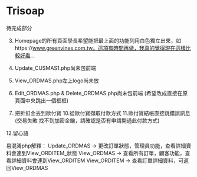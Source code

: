 # Trisoap
待完成部分

3. Homepage的所有頁面學長希望能把最上面的功能列用白色獨立出來，如https://www.greenvines.com.tw。這項有時間再做，我真的覺得現在這樣比較好看...

4. Update_CUSMAS1.php尚未包前端
6. View_ORDMAS.php左上logo尚未放
7. Edit_ORDMAS.php & Delete_ORDMAS.php尚未包前端 (希望改成直接在原頁面中央跳出一個框框)

9. 把折扣金丟到歐付寶
10.從歐付寶擷取付款方式
11.歐付寶結帳直接跳錯誤訊息 (交易失敗 找不到加密金鑰，請確認是否有申請開通此付款方式)

12.留心語

易混淆php解釋：
Update_ORDMAS -> 更改訂單狀態，管理員功能，查看詳細資料會連到View_ORDITEM_狀態
View_ORDMAS   -> 查看所有訂單，顧客功能，查看詳細資料會連到View_ORDITEM
View_ORDITEM  -> 查看訂單詳細資料，可返回View_ORDMAS
